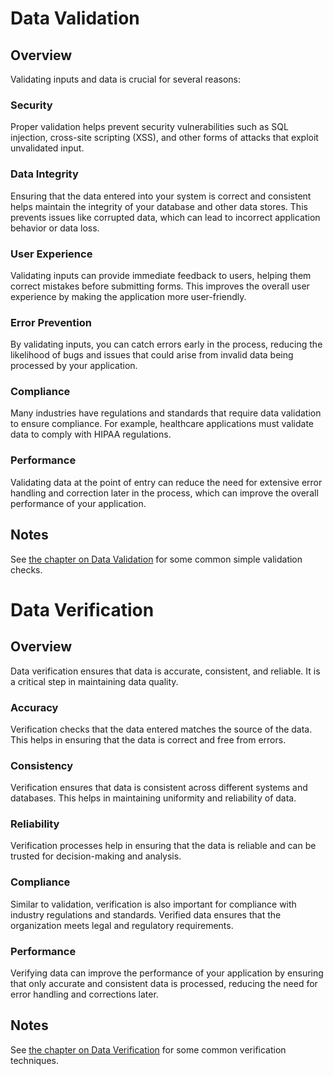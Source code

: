 # Data Validation

## Overview

Validating inputs and data is crucial for several reasons:

### Security

Proper validation helps prevent security vulnerabilities such as SQL injection, cross-site scripting (XSS), and other forms of attacks that exploit unvalidated input.

### Data Integrity

Ensuring that the data entered into your system is correct and consistent helps maintain the integrity of your database and other data stores. This prevents issues like corrupted data, which can lead to incorrect application behavior or data loss.

### User Experience

Validating inputs can provide immediate feedback to users, helping them correct mistakes before submitting forms. This improves the overall user experience by making the application more user-friendly.

### Error Prevention

By validating inputs, you can catch errors early in the process, reducing the likelihood of bugs and issues that could arise from invalid data being processed by your application.

### Compliance

Many industries have regulations and standards that require data validation to ensure compliance. For example, healthcare applications must validate data to comply with HIPAA regulations.

### Performance

Validating data at the point of entry can reduce the need for extensive error handling and correction later in the process, which can improve the overall performance of your application.

## Notes

See [the chapter on Data Validation](https://docs.google.com/document/u/2/d/e/2PACX-1vQsjAfv74CzXyodYtiaJWPyUp5T3zOWllbCiYI4vfmJP779Anci2FnWJ_tVgfXMbjrG4MeVjYeZMtSu/pub#h.8anfu7jhs9fg) for some common simple validation checks.

# Data Verification

## Overview

Data verification ensures that data is accurate, consistent, and reliable. It is a critical step in maintaining data quality.

### Accuracy

Verification checks that the data entered matches the source of the data. This helps in ensuring that the data is correct and free from errors.

### Consistency

Verification ensures that data is consistent across different systems and databases. This helps in maintaining uniformity and reliability of data.

### Reliability

Verification processes help in ensuring that the data is reliable and can be trusted for decision-making and analysis.

### Compliance

Similar to validation, verification is also important for compliance with industry regulations and standards. Verified data ensures that the organization meets legal and regulatory requirements.

### Performance

Verifying data can improve the performance of your application by ensuring that only accurate and consistent data is processed, reducing the need for error handling and corrections later.

## Notes

See [the chapter on Data Verification](https://docs.google.com/document/u/2/d/e/2PACX-1vQsjAfv74CzXyodYtiaJWPyUp5T3zOWllbCiYI4vfmJP779Anci2FnWJ_tVgfXMbjrG4MeVjYeZMtSu/pub#h.lxpar96bxe6l) for some common verification techniques.
